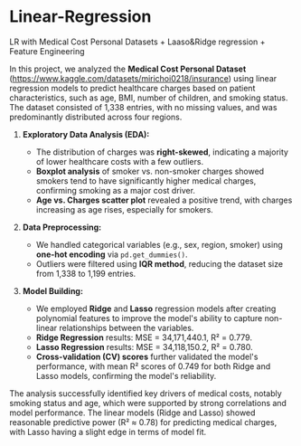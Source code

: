 # Linear-Regression
LR with Medical Cost Personal Datasets + Laaso&amp;Ridge regression + Feature Engineering 

In this project, we analyzed the **Medical Cost Personal Dataset** (https://www.kaggle.com/datasets/mirichoi0218/insurance) using linear regression models to predict healthcare charges based on patient characteristics, such as age, BMI, number of children, and smoking status. The dataset consisted of 1,338 entries, with no missing values, and was predominantly distributed across four regions.

1. **Exploratory Data Analysis (EDA):**
   - The distribution of charges was **right-skewed**, indicating a majority of lower healthcare costs with a few outliers.
   - **Boxplot analysis** of smoker vs. non-smoker charges showed smokers tend to have significantly higher medical charges, confirming smoking as a major cost driver.
   - **Age vs. Charges scatter plot** revealed a positive trend, with charges increasing as age rises, especially for smokers.

2. **Data Preprocessing:**
   - We handled categorical variables (e.g., sex, region, smoker) using **one-hot encoding** via `pd.get_dummies()`.
   - Outliers were filtered using **IQR method**, reducing the dataset size from 1,338 to 1,199 entries.

3. **Model Building:**
   - We employed **Ridge** and **Lasso** regression models after creating polynomial features to improve the model's ability to capture non-linear relationships between the variables.
   - **Ridge Regression** results: MSE = 34,171,440.1, R² = 0.779.
   - **Lasso Regression** results: MSE = 34,118,150.2, R² = 0.780.
   - **Cross-validation (CV) scores** further validated the model's performance, with mean R² scores of 0.749 for both Ridge and Lasso models, confirming the model's reliability.


The analysis successfully identified key drivers of medical costs, notably smoking status and age, which were supported by strong correlations and model performance. The linear models (Ridge and Lasso) showed reasonable predictive power (R² ≈ 0.78) for predicting medical charges, with Lasso having a slight edge in terms of model fit.
